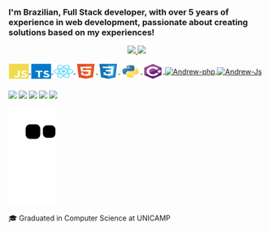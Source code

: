 ### I'm Brazilian, Full Stack developer, with over 5 years of experience in web development, passionate about creating solutions based on my experiences!

<div align="center">
  <a href="https://github.com/Andrew-do-Futuro">
  <img height="180em" src="https://github-readme-stats.vercel.app/api?username=AndrewMD5&show_icons=true&theme=dracula&include_all_commits=true&count_private=true"/>
  <img height="180em" src="https://github-readme-stats.vercel.app/api/top-langs/?username=felipesales007&layout=compact&langs_count=7&theme=dracula"/>
</div>
<div style="display: inline_block"><br>
  <img align="center" alt="Andrew-Js" height="30" width="40" src="https://raw.githubusercontent.com/devicons/devicon/master/icons/javascript/javascript-plain.svg">
  <img align="center" alt="Andrew-Ts" height="30" width="40" src="https://raw.githubusercontent.com/devicons/devicon/master/icons/typescript/typescript-plain.svg">
  <img align="center" alt="Andrew-React" height="30" width="40" src="https://raw.githubusercontent.com/devicons/devicon/master/icons/react/react-original.svg">
  <img align="center" alt="Andrew-HTML" height="30" width="40" src="https://raw.githubusercontent.com/devicons/devicon/master/icons/html5/html5-original.svg">
  <img align="center" alt="Andrew-CSS" height="30" width="40" src="https://raw.githubusercontent.com/devicons/devicon/master/icons/css3/css3-original.svg">
  <img align="center" alt="Andrew-Python" height="30" width="40" src="https://raw.githubusercontent.com/devicons/devicon/master/icons/python/python-original.svg">
  <img align="center" alt="Andrew-Csharp" height="30" width="40" src="https://raw.githubusercontent.com/devicons/devicon/master/icons/csharp/csharp-original.svg">
  <img align="center" alt="Andrew-php" height="30" width="40" src="https://cdn.jsdelivr.net/gh/devicons/devicon/icons/php/php-plain.svg">
  <img align="center" alt="Andrew-Js" height="30" width="40" src="https://cdn.jsdelivr.net/gh/devicons/devicon/icons/java/java-original.svg">
</div>

###

<div>
  <a href="https://instagram.com/andrewluigif" target="_blank"><img src="https://img.shields.io/badge/-Instagram-%23E4405F?style=for-the-badge&logo=instagram&logoColor=white" target="_blank"></a>
 <a href="https://discord.com/channels/@me" target="_blank"><img src="https://img.shields.io/badge/Discord-7289DA?style=for-the-badge&logo=discord&logoColor=white" target="_blank"></a> 
  <a href = "mailto:andrewdofuturo@gmail.com"><img src="https://img.shields.io/badge/-Gmail-%23333?style=for-the-badge&logo=gmail&logoColor=white" target="_blank"></a>
  <a href="https://www.linkedin.com/in/rafaella-ballerini-45875016a" target="_blank"><img src="https://img.shields.io/badge/-LinkedIn-%230077B5?style=for-the-badge&logo=linkedin&logoColor=white" target="_blank"></a> 
  <a href="https://www.twitter.com/AndrewLuigiF"><img src="https://img.shields.io/badge/Twitter-1DA1F2?style=for-the-badge&logo=twitter&logoColor=white"></a>
</div>

  ![Snake animation](https://github.com/rafaballerini/rafaballerini/blob/output/github-contribution-grid-snake.svg)
  
🎓 Graduated in Computer Science at UNICAMP
